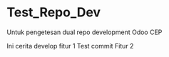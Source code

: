 # Test_Repo_Dev
Untuk pengetesan dual repo development Odoo CEP

Ini cerita develop fitur 1
Test commit
Fitur 2